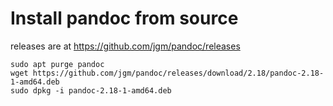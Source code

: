 # Install pandoc from source

releases are at https://github.com/jgm/pandoc/releases

```
sudo apt purge pandoc
wget https://github.com/jgm/pandoc/releases/download/2.18/pandoc-2.18-1-amd64.deb
sudo dpkg -i pandoc-2.18-1-amd64.deb
```
